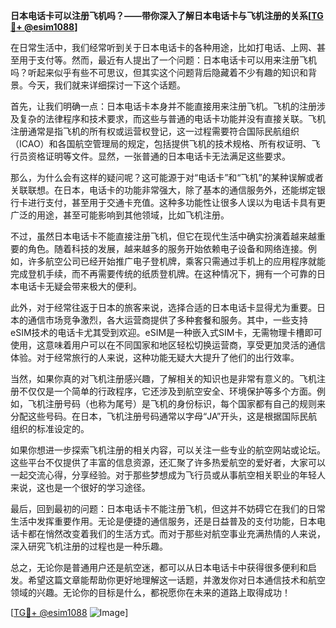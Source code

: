 **日本电话卡可以注册飞机吗？——带你深入了解日本电话卡与飞机注册的关系[[TG💪+ @esim1088](https://t.me/s/esim1088)]**

在日常生活中，我们经常听到关于日本电话卡的各种用途，比如打电话、上网、甚至用于支付等。然而，最近有人提出了一个问题：日本电话卡可以用来注册飞机吗？听起来似乎有些不可思议，但其实这个问题背后隐藏着不少有趣的知识和背景。今天，我们就来详细探讨一下这个话题。

首先，让我们明确一点：日本电话卡本身并不能直接用来注册飞机。飞机的注册涉及复杂的法律程序和技术要求，而这些与普通的电话卡功能并没有直接关联。飞机注册通常是指飞机的所有权或运营权登记，这一过程需要符合国际民航组织（ICAO）和各国航空管理局的规定，包括提供飞机的技术规格、所有权证明、飞行员资格证明等文件。显然，一张普通的日本电话卡无法满足这些要求。

那么，为什么会有这样的疑问呢？这可能源于对“电话卡”和“飞机”的某种误解或者关联联想。在日本，电话卡的功能非常强大，除了基本的通信服务外，还能绑定银行卡进行支付，甚至用于交通卡充值。这种多功能性让很多人误以为电话卡具有更广泛的用途，甚至可能影响到其他领域，比如飞机注册。

不过，虽然日本电话卡不能直接注册飞机，但它在现代生活中确实扮演着越来越重要的角色。随着科技的发展，越来越多的服务开始依赖电子设备和网络连接。例如，许多航空公司已经开始推广电子登机牌，乘客只需通过手机上的应用程序就能完成登机手续，而不再需要传统的纸质登机牌。在这种情况下，拥有一个可靠的日本电话卡无疑会带来极大的便利。

此外，对于经常往返于日本的旅客来说，选择合适的日本电话卡显得尤为重要。日本的通信市场竞争激烈，各大运营商提供了多种套餐和服务。其中，一些支持eSIM技术的电话卡尤其受到欢迎。eSIM是一种嵌入式SIM卡，无需物理卡槽即可使用，这意味着用户可以在不同国家和地区轻松切换运营商，享受更加灵活的通信体验。对于经常旅行的人来说，这种功能无疑大大提升了他们的出行效率。

当然，如果你真的对飞机注册感兴趣，了解相关的知识也是非常有意义的。飞机注册不仅仅是一个简单的行政程序，它还涉及到航空安全、环境保护等多个方面。例如，飞机注册号码（也称为尾号）是飞机的身份标识，每个国家都有自己的规则来分配这些号码。在日本，飞机注册号码通常以字母“JA”开头，这是根据国际民航组织的标准设定的。

如果你想进一步探索飞机注册的相关内容，可以关注一些专业的航空网站或论坛。这些平台不仅提供了丰富的信息资源，还汇聚了许多热爱航空的爱好者，大家可以一起交流心得，分享经验。对于那些梦想成为飞行员或从事航空相关职业的年轻人来说，这也是一个很好的学习途径。

最后，回到最初的问题：日本电话卡不能注册飞机，但这并不妨碍它在我们的日常生活中发挥重要作用。无论是便捷的通信服务，还是日益普及的支付功能，日本电话卡都在悄然改变着我们的生活方式。而对于那些对航空事业充满热情的人来说，深入研究飞机注册的过程也是一种乐趣。

总之，无论你是普通用户还是航空迷，都可以从日本电话卡中获得很多便利和启发。希望这篇文章能帮助你更好地理解这一话题，并激发你对日本通信技术和航空领域的兴趣。无论你的目标是什么，都祝愿你在未来的道路上取得成功！

[[TG💪+ @esim1088](https://t.me/s/esim1088) ![Image](https://i.postimg.cc/4NQfJmqS/Snipaste-2025-05-13-00-14-12.png)]